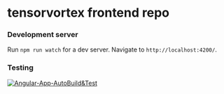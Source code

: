 # tensorvortex frontend repo

### Development server

Run `npm run watch` for a dev server. Navigate to `http://localhost:4200/`.

### Testing

[![Angular-App-AutoBuild&Test](https://github.com/MingyaoLiu/tensorvortex.com-frontend/actions/workflows/TestBuild.yml/badge.svg)](https://github.com/MingyaoLiu/tensorvortex.com-frontend/actions/workflows/TestBuild.yml)
 
